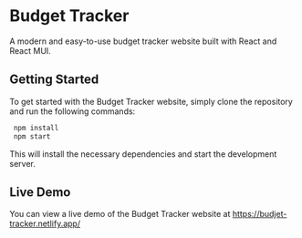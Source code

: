 # Budget Tracker

A modern and easy-to-use budget tracker website built with React and React MUI.

## Getting Started

To get started with the Budget Tracker website, simply clone the repository and run the following commands:

```bash
 npm install
 npm start
```
This will install the necessary dependencies and start the development server.

## Live Demo

You can view a live demo of the Budget Tracker website at https://budjet-tracker.netlify.app/
